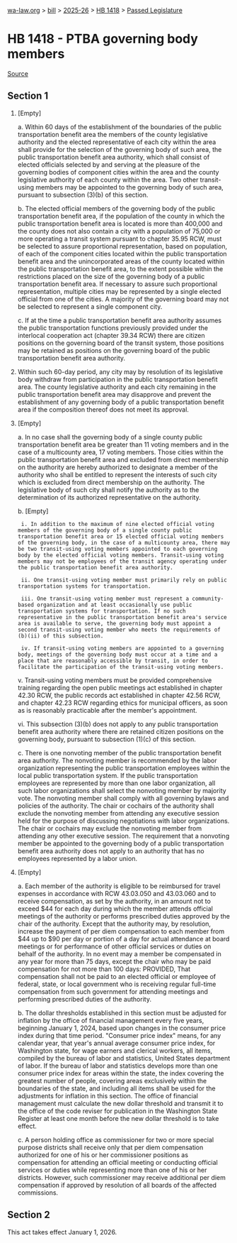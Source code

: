 [wa-law.org](/) > [bill](/bill/) > [2025-26](/bill/2025-26/) > [HB 1418](/bill/2025-26/hb/1418/) > [Passed Legislature](/bill/2025-26/hb/1418/S.PL/)

# HB 1418 - PTBA governing body members

[Source](http://lawfilesext.leg.wa.gov/biennium/2025-26/Pdf/Bills/House%20Passed%20Legislature/1418-S.PL.pdf)

## Section 1
1. [Empty]

    a. Within 60 days of the establishment of the boundaries of the public transportation benefit area the members of the county legislative authority and the elected representative of each city within the area shall provide for the selection of the governing body of such area, the public transportation benefit area authority, which shall consist of elected officials selected by and serving at the pleasure of the governing bodies of component cities within the area and the county legislative authority of each county within the area. Two other transit-using members may be appointed to the governing body of such area, pursuant to subsection (3)(b) of this section.

    b. The elected official members of the governing body of the public transportation benefit area, if the population of the county in which the public transportation benefit area is located is more than 400,000 and the county does not also contain a city with a population of 75,000 or more operating a transit system pursuant to chapter 35.95 RCW, must be selected to assure proportional representation, based on population, of each of the component cities located within the public transportation benefit area and the unincorporated areas of the county located within the public transportation benefit area, to the extent possible within the restrictions placed on the size of the governing body of a public transportation benefit area. If necessary to assure such proportional representation, multiple cities may be represented by a single elected official from one of the cities. A majority of the governing board may not be selected to represent a single component city.

    c. If at the time a public transportation benefit area authority assumes the public transportation functions previously provided under the interlocal cooperation act (chapter 39.34 RCW) there are citizen positions on the governing board of the transit system, those positions may be retained as positions on the governing board of the public transportation benefit area authority.

2. Within such 60-day period, any city may by resolution of its legislative body withdraw from participation in the public transportation benefit area. The county legislative authority and each city remaining in the public transportation benefit area may disapprove and prevent the establishment of any governing body of a public transportation benefit area if the composition thereof does not meet its approval.

3. [Empty]

    a. In no case shall the governing body of a single county public transportation benefit area be greater than 11 voting members and in the case of a multicounty area, 17 voting members. Those cities within the public transportation benefit area and excluded from direct membership on the authority are hereby authorized to designate a member of the authority who shall be entitled to represent the interests of such city which is excluded from direct membership on the authority. The legislative body of such city shall notify the authority as to the determination of its authorized representative on the authority.

    b. [Empty]

        i. In addition to the maximum of nine elected official voting members of the governing body of a single county public transportation benefit area or 15 elected official voting members of the governing body, in the case of a multicounty area, there may be two transit-using voting members appointed to each governing body by the elected official voting members. Transit-using voting members may not be employees of the transit agency operating under the public transportation benefit area authority.

        ii. One transit-using voting member must primarily rely on public transportation systems for transportation.

        iii. One transit-using voting member must represent a community-based organization and at least occasionally use public transportation systems for transportation. If no such representative in the public transportation benefit area's service area is available to serve, the governing body must appoint a second transit-using voting member who meets the requirements of (b)(ii) of this subsection.

        iv. If transit-using voting members are appointed to a governing body, meetings of the governing body must occur at a time and a place that are reasonably accessible by transit, in order to facilitate the participation of the transit-using voting members.

    v. Transit-using voting members must be provided comprehensive training regarding the open public meetings act established in chapter 42.30 RCW, the public records act established in chapter 42.56 RCW, and chapter 42.23 RCW regarding ethics for municipal officers, as soon as is reasonably practicable after the member's appointment.

    vi. This subsection (3)(b) does not apply to any public transportation benefit area authority where there are retained citizen positions on the governing body, pursuant to subsection (1)(c) of this section.

    c. There is one nonvoting member of the public transportation benefit area authority. The nonvoting member is recommended by the labor organization representing the public transportation employees within the local public transportation system. If the public transportation employees are represented by more than one labor organization, all such labor organizations shall select the nonvoting member by majority vote. The nonvoting member shall comply with all governing bylaws and policies of the authority. The chair or cochairs of the authority shall exclude the nonvoting member from attending any executive session held for the purpose of discussing negotiations with labor organizations. The chair or cochairs may exclude the nonvoting member from attending any other executive session. The requirement that a nonvoting member be appointed to the governing body of a public transportation benefit area authority does not apply to an authority that has no employees represented by a labor union.

4. [Empty]

    a. Each member of the authority is eligible to be reimbursed for travel expenses in accordance with RCW 43.03.050 and 43.03.060 and to receive compensation, as set by the authority, in an amount not to exceed $44 for each day during which the member attends official meetings of the authority or performs prescribed duties approved by the chair of the authority. Except that the authority may, by resolution, increase the payment of per diem compensation to each member from $44 up to $90 per day or portion of a day for actual attendance at board meetings or for performance of other official services or duties on behalf of the authority. In no event may a member be compensated in any year for more than 75 days, except the chair who may be paid compensation for not more than 100 days: PROVIDED, That compensation shall not be paid to an elected official or employee of federal, state, or local government who is receiving regular full-time compensation from such government for attending meetings and performing prescribed duties of the authority.

    b. The dollar thresholds established in this section must be adjusted for inflation by the office of financial management every five years, beginning January 1, 2024, based upon changes in the consumer price index during that time period. "Consumer price index" means, for any calendar year, that year's annual average consumer price index, for Washington state, for wage earners and clerical workers, all items, compiled by the bureau of labor and statistics, United States department of labor. If the bureau of labor and statistics develops more than one consumer price index for areas within the state, the index covering the greatest number of people, covering areas exclusively within the boundaries of the state, and including all items shall be used for the adjustments for inflation in this section. The office of financial management must calculate the new dollar threshold and transmit it to the office of the code reviser for publication in the Washington State Register at least one month before the new dollar threshold is to take effect.

    c. A person holding office as commissioner for two or more special purpose districts shall receive only that per diem compensation authorized for one of his or her commissioner positions as compensation for attending an official meeting or conducting official services or duties while representing more than one of his or her districts. However, such commissioner may receive additional per diem compensation if approved by resolution of all boards of the affected commissions.

## Section 2
This act takes effect January 1, 2026.
